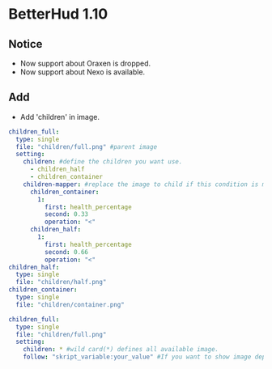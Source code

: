 # BetterHud 1.10

## Notice
- Now support about Oraxen is dropped.
- Now support about Nexo is available.

## Add
- Add 'children' in image.
```yaml
children_full:
  type: single
  file: "children/full.png" #parent image
  setting:
    children: #define the children you want use.
      - children_half
      - children_container
    children-mapper: #replace the image to child if this condition is matched.
      children_container:
        1:
          first: health_percentage
          second: 0.33
          operation: "<"
      children_half:
        1:
          first: health_percentage
          second: 0.66
          operation: "<"
children_half:
  type: single
  file: "children/half.png"
children_container:
  type: single
  file: "children/container.png"
```
```yaml
children_full:
  type: single
  file: "children/full.png"
  setting:
    children: * #wild card(*) defines all available image.
    follow: "skript_variable:your_value" #If you want to show image depend on some placeholder, set 'follow' section.
```